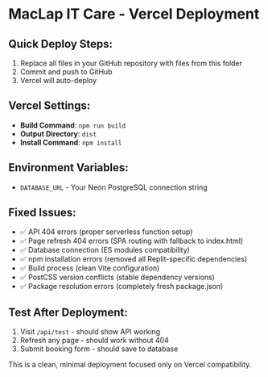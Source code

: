 # MacLap IT Care - Vercel Deployment

## Quick Deploy Steps:

1. Replace all files in your GitHub repository with files from this folder
2. Commit and push to GitHub
3. Vercel will auto-deploy

## Vercel Settings:
- **Build Command**: `npm run build`
- **Output Directory**: `dist` 
- **Install Command**: `npm install`

## Environment Variables:
- `DATABASE_URL` - Your Neon PostgreSQL connection string

## Fixed Issues:
- ✅ API 404 errors (proper serverless function setup)
- ✅ Page refresh 404 errors (SPA routing with fallback to index.html)
- ✅ Database connection (ES modules compatibility)
- ✅ npm installation errors (removed all Replit-specific dependencies)
- ✅ Build process (clean Vite configuration)
- ✅ PostCSS version conflicts (stable dependency versions)
- ✅ Package resolution errors (completely fresh package.json)

## Test After Deployment:
1. Visit `/api/test` - should show API working
2. Refresh any page - should work without 404
3. Submit booking form - should save to database

This is a clean, minimal deployment focused only on Vercel compatibility.